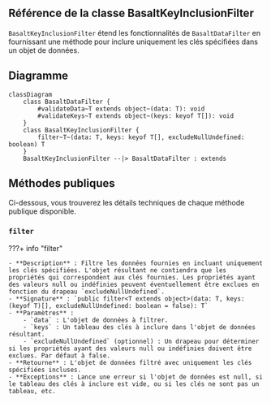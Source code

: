 ## **Référence de la classe BasaltKeyInclusionFilter**

`BasaltKeyInclusionFilter` étend les fonctionnalités de `BasaltDataFilter` en fournissant une méthode pour inclure uniquement les clés spécifiées dans un objet de données.

## **Diagramme**

```mermaid
classDiagram
    class BasaltDataFilter {
        #validateData~T extends object~(data: T): void
        #validateKeys~T extends object~(keys: keyof T[]): void
    }
    class BasaltKeyInclusionFilter {
        filter~T~(data: T, keys: keyof T[], excludeNullUndefined: boolean) T
    }
    BasaltKeyInclusionFilter --|> BasaltDataFilter : extends
```

## **Méthodes publiques**

Ci-dessous, vous trouverez les détails techniques de chaque méthode publique disponible.

### `filter`

???+ info "filter"

    - **Description** : Filtre les données fournies en incluant uniquement les clés spécifiées. L'objet résultant ne contiendra que les propriétés qui correspondent aux clés fournies. Les propriétés ayant des valeurs null ou indéfinies peuvent éventuellement être exclues en fonction du drapeau `excludeNullUndefined`.
    - **Signature** : `public filter<T extends object>(data: T, keys: (keyof T)[], excludeNullUndefined: boolean = false): T`
    - **Paramètres** :
        - `data` : L'objet de données à filtrer.
        - `keys` : Un tableau des clés à inclure dans l'objet de données résultant.
        - `excludeNullUndefined` (optionnel) : Un drapeau pour déterminer si les propriétés ayant des valeurs null ou indéfinies doivent être exclues. Par défaut à false.
    - **Retourne** : L'objet de données filtré avec uniquement les clés spécifiées incluses.
    - **Exceptions** : Lance une erreur si l'objet de données est null, si le tableau des clés à inclure est vide, ou si les clés ne sont pas un tableau, etc.


